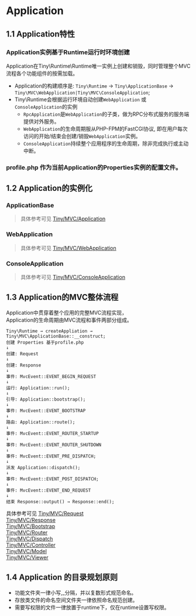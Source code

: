 Application
====

1.1 Application特性
----

### Application实例基于Runtime运行时环境创建

Application在Tiny\Runtime\Runtime唯一实例上创建和销毁，同时管理整个MVC流程各个功能组件的按需加载。 
* Application的构建顺序是: `Tiny\Runtime` →  `Tiny\ApplicationBase` → `Tiny\MVC\WebApplication|Tiny\MVC\ConsoleApplication`;
*  Tiny\Runtime会根据运行环境自动创建`WebApplication` 或`ConsoleApplication`的实例   
    * `RpcApplication`是`WebApplication`的子类，做为RPC分布式服务的服务端提供对外服务。     
    * `WebApplication`的生命周期服从PHP-FPM的FastCGI协议, 即在用户每次访问的开始/结束会创建/销毁`WebApplication`实例。  
    * `ConsoleApplication`持续整个应用程序的生命周期，除非完成执行或主动中断。    

### profile.php 作为当前Application的Properties实例的配置文件。

1.2 Application的实例化
----

### ApplicationBase
> 具体参考可见 [Tiny/MVC/Application](https://github.com/tinyphporg/tinyphp-docs/blob/master/docs/lib/mvc.md)
### WebApplication 
> 具体参考可见 [Tiny/MVC/WebApplication](https://github.com/tinyphporg/tinyphp-docs/blob/master/docs/lib/mvc.md)
### ConsoleApplication
> 具体参考可见 [Tiny/MVC/ConsoleApplication](https://github.com/tinyphporg/tinyphp-dcos/blob/master/docs/lib/mvc.md)

1.3 Application的MVC整体流程
----
Application中贯穿着整个应用的完整MVC流程实现，   
Application的生命周期由MVC流程和事件两部分组成。
```
Tiny\Runtime → createAppliation → Tiny\MVC\ApplicationBase::__construct;
创建 Properties 基于profile.php
↓   
创建: Request   
↓   
创建: Response   
↓   
事件: MvcEvent::EVENT_BEGIN_REQUEST   
↓   
运行: Application::run(); 
↓
引导: Application::bootstrap();
↓
事件: MvcEvent::EVENT_BOOTSTRAP
↓
路由: Application::route();
↓
事件: MvcEvent::EVENT_ROUTER_STARTUP
↓
事件: MvcEvent::EVENT_ROUTER_SHUTDOWN
↓
事件: MvcEvent::EVENT_PRE_DISPATCH;
↓
派发 Application::dispatch();
↓
事件: MvcEvent::EVENT_POST_DISPATCH;
↓
事件: MvcEvent::EVENT_END_REQUEST
↓
结束 Response::output() → Response::end();
```

具体参考可见
[Tiny/MVC/Request](https://github.com/tinyphporg/tinyphp-docs/blob/master/docs/lib/mvc_request.md)   
 [Tiny/MVC/Response](https://github.com/tinyphporg/tinyphp-docs/blob/master/docs/lib/mvc_response.md)  
 [Tiny/MVC/Bootstrap](https://github.com/tinyphporg/tinyphp-docs/blob/master/docs/lib/mvc_bootstrap.md)  
[Tiny/MVC/Router](https://github.com/tinyphporg/tinyphp-docs/blob/master/docs/lib/mvc_router.md)  
 [Tiny/MVC/Dispatch](https://github.com/tinyphporg/tinyphp-docs/blob/master/docs/lib/mvc_dispatch.md)  
 [Tiny/MVC/Controller](https://github.com/tinyphporg/tinyphp-docs/blob/master/docs/lib/mvc_controller.md)    
 [Tiny/MVC/Model](https://github.com/tinyphporg/tinyphp-docs/blob/master/docs/lib/mvc_model.md)   
 [Tiny/MVC/Viewer](https://github.com/tinyphporg/tinyphp-docs/blob/master/docs/lib/mvc_viewer.md)   

1.4 Application 的目录规划原则
----
* 功能文件夹一律小写,_分隔，并以复数形式规范命名。   
* 存放类文件的命名空间文件夹一律依照命名规范创建。   
* 需要写权限的文件一律放置于runtime下，仅在runtime设置写权限。   
